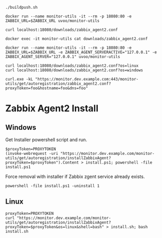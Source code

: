 ```
./buildpush.sh
```

```
docker run --name monitor-utils -it --rm -p 18080:80 -e ZABBIX_URL=$ZABBIX_URL uvoo/monitor-utils
```

```
curl localhost:18080/downloads/zabbix_agent2.conf
```

```
docker exec -it monitor-utils cat downloads/zabbix_agent2.conf
```

```
docker run --name monitor-utils -it --rm -p 18080:80 -e ZABBIX_URL=$ZABBIX_URL -e ZABBIX_AGENT_SERVERACTIVE="127.0.0.1" -e ZABBIX_AGENT_SERVER="127.0.0.1" uvoo/monitor-utils
```

```
curl localhost:18080/downloads/zabbix_agent2.conf?os=linux
curl localhost:18080/downloads/zabbix_agent2.conf?os=windows
```

```
curl.exe -kL "https://monitor.dev.example.com:443/monitor-utils/get/autoregistration/zabbix_agent2.conf?proxyToken=foo&hostname=foo&dns=foo"
```

# Zabbix Agent2 Install 

## Windows

Get Installer powershell script and run.
```
$proxyToken=PROXYTOKEN
(invoke-webrequest -uri "https://monitor.dev.example.com/monitor-utils/get/autoregistration/installZabbixAgent?proxyToken=$proxyToken").Content > install.ps1; powershell -file install.ps1
```

Force removal with installer if Zabbix zgent service already exists.
```
powershell -file install.ps1 -uninstall 1
```

## Linux

```
proxyToken=PROXYTOKEN
curl "https://monitor.dev.example.com/monitor-utils/get/autoregistration/installZabbixAgent?proxyToken=$proxyToken&os=linux&shell=bash" > install.sh; bash install.sh
```
